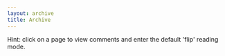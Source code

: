 ```yaml
---
layout: archive
title: Archive
---
```


Hint: click on a page to view comments and enter the default 'flip' reading mode.

